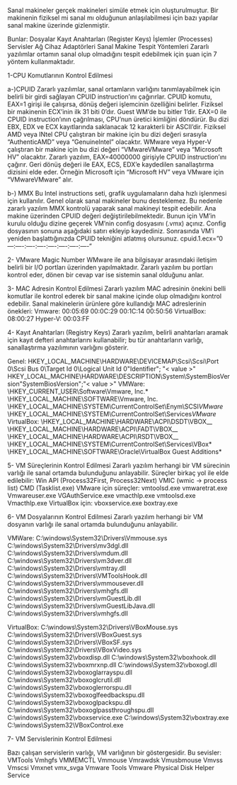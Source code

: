 Sanal makineler gerçek makineleri simüle etmek için oluşturulmuştur. Bir makinenin fiziksel mi sanal mı olduğunun anlaşılabilmesi için bazı yapılar sanal makine üzerinde gizlenmiştir.

Bunlar:
Dosyalar
Kayıt Anahtarları (Register Keys)
İşlemler (Processes)
Servisler
Ağ Cihaz Adaptörleri
Sanal Makine Tespit Yöntemleri
Zararlı yazılımlar ortamın sanal olup olmadığını tespit edebilmek için şuan için 7 yöntem kullanmaktadır.


1-CPU Komutlarının Kontrol Edilmesi

a-)CPUID
Zararlı yazılımlar, sanal ortamların varlığını tanımlayabilmek için belirli bir girdi sağlayan CPUID instruction’ını çağırırlar.
CPUID komutu, EAX=1 girişi ile çalışırsa, dönüş değeri işlemcinin özelliğini belirler. Fiziksel bir makinenin ECX’inin ilk 31 biti 0’dır. Guest WM’de bu bitler 1’dir.
EAX=0 ile CPUID instruction’ının çağrılması, CPU’nun üretici kimliğini döndürür. Bu dizi EBX, EDX ve ECX kayıtlarında saklanacak 12 karakterli bir ASCII’dir.
Fiziksel AMD veya INtel CPU çalıştıran bir makine için bu dizi değeri sırasıyla “AuthenticAMD” veya “GenuineIntel” olacaktır. WMware veya Hyper-V çalıştıran bir makine için bu dizi değeri “VMwareVMware” veya “Microsoft HV” olacaktır.
Zararlı yazılım, EAX=40000000 girişiyle CPUID instruction’ını çağırır. Geri dönüş değeri ile EAX, ECS, EDX’e kaydedilen sanallaştırma dizisini elde eder. Örneğin Microsoft için “Microsoft HV” veya VMware için “VMwareVMware” alır.

b-) MMX
Bu Intel instructions seti, grafik uygulamaların daha hızlı işlenmesi için kullanılır. Genel olarak sanal makineler bunu desteklemez. Bu nedenle zararlı yazılım MMX kontrolü yaparak sanal makineyi tespit edebilir.
Ana makine üzerinden CPUID değeri değiştirilebilmektedir. Bunun için VM’in kurulu olduğu dizine geçerek VM’nin config dosyasını (.vmx) açınız. Config dosyasının sonuna aşağıdaki satırı ekleyip kaydediniz. Sonrasında VM’i yeniden başlattığınızda CPUID tekniğini atlatmış olursunuz.
cpuid.1.ecx=”0—:—-:—-:—-:—-:—-:—-:—-“



2- VMware Magic Number
WMware ile ana bilgisayar arasındaki iletişim belirli bir I/O portları üzerinden yapılmaktadır. Zararlı yazılım bu portları kontrol eder, dönen bir cevap var ise sistemin sanal olduğunu anlar.



3- MAC Adresin Kontrol Edilmesi
Zararlı yazılım MAC adresinin önekini belli komutlar ile kontrol ederek bir sanal makine içinde olup olmadığını kontrol edebilir. Sanal makinelerin ürünlere göre kullandığı MAC adreslerinin önekleri:
Vmware:
00:05:69
00:0C:29
00:1C:14
00:50:56
VirtualBox:
08:00:27
Hyper-V:
00:03:FF
 
 
 
 
4- Kayıt Anahtarları (Registry Keys)
Zararlı yazılım, belirli anahtarları aramak için kayıt defteri anahtarlarını kullanabilir; bu tür anahtarların varlığı, sanallaştırma yazılımının varlığını gösterir.


Genel:
HKEY_LOCAL_MACHINE\HARDWARE\DEVICEMAP\Scsi\Scsi\Port 0\Scsi Bus 0\Target Id 0\Logical Unit Id 0\"Identifier"; "< value >"
HKEY_LOCAL_MACHINE\HARDWARE\DESCRIPTION\System\SystemBiosVersion\"SystemBiosVersion";"< value >"
VMWare:
\HKEY_CURRENT_USER\Software\Vmware, Inc.*
\HKEY_LOCAL_MACHINE\SOFTWARE\Vmware, Inc.\
\HKEY_LOCAL_MACHINE\SYSTEM\CurrentControlSet\Enym\SCSI*VMware* \HKEY_LOCAL_MACHINE\SYSTEM\CurrentControlSet\Services*VMware*
VirtualBox:
\HKEY_LOCAL_MACHINE\HARDWARE\ACPI\DSDT\VBOX__
\HKEY_LOCAL_MACHINE\HARDWARE\ACPI\FADT\VBOX__
\HKEY_LOCAL_MACHINE\HARDWARE\ACPI\RSDT\VBOX__
\HKEY_LOCAL_MACHINE\SYSTEM\CurrentControlSet\Services\VBox*
\HKEY_LOCAL_MACHINE\SOFTWARE\Oracle\VirtualBox Guest Additions*







5- VM Süreçlerinin Kontrol Edilmesi
Zararlı yazılım herhangi bir VM sürecinin varlığı ile sanal ortamda bulunduğunu anlayabilir.
Süreçler birkaç yol ile elde edilebilir:
Win API (Process32First, Process32Next)
VMIC (wmic -> process list)
CMD (Tasklist.exe)
VMware için süreçler:
vmtoolsd.exe
vmwaretrat.exe
Vmwareuser.exe
VGAuthService.exe
vmacthlp.exe
vmtoolsd.exe
Vmacthlp.exe
VirtualBox için:
vboxservice.exe
boxtray.exe
 
 


6- VM Dosyalarının Kontrol Edilmesi
Zararlı yazılım herhangi bir VM dosyanın varlığı ile sanal ortamda bulunduğunu anlayabilir.



VMWare:
C:\windows\System32\Drivers\Vmmouse.sys
C:\windows\System32\Drivers\mv3dgl.dll
C:\windows\System32\Drivers\vmdum.dll
C:\windows\System32\Drivers\vm3dver.dll
C:\windows\System32\Drivers\vmtray.dll
C:\windows\System32\Drivers\VMToolsHook.dll
C:\windows\System32\Drivers\vmmousever.dll
C:\windows\System32\Drivers\vmhgfs.dll
C:\windows\System32\Drivers\vmGuestLib.dll
C:\windows\System32\Drivers\vmGuestLibJava.dll
C:\windows\System32\Drivers\vmhgfs.dll



VirtualBox:
C:\windows\System32\Drivers\VBoxMouse.sys
C:\windows\System32\Drivers\VBoxGuest.sys
C:\windows\System32\Drivers\VBoxSF.sys
C:\windows\System32\Drivers\VBoxVideo.sys
C:\windows\System32\vboxdisp.dll
C:\windows\System32\vboxhook.dll
C:\windows\System32\vboxmrxnp.dll
C:\windows\System32\vboxogl.dll
C:\windows\System32\vboxoglarrayspu.dll
C:\windows\System32\vboxoglcrutil.dll
C:\windows\System32\vboxoglerrorspu.dll
C:\windows\System32\vboxoglfeedbackspu.dll
C:\windows\System32\vboxoglpackspu.dll
C:\windows\System32\vboxoglpassthroughspu.dll
C:\windows\System32\vboxservice.exe
C:\windows\System32\vboxtray.exe
C:\windows\System32\VBoxControl.exe





7- VM Servislerinin Kontrol Edilmesi

Bazı çalışan servislerin varlığı, VM varlığının bir göstergesidir.
Bu sevisler:
VMTools
Vmhgfs
VMMEMCTL
Vmmouse
Vmrawdsk
Vmusbmouse
Vmvss
Vmscsi
Vmxnet
vmx_svga
Vmware Tools
Vmware Physical Disk Helper Service

